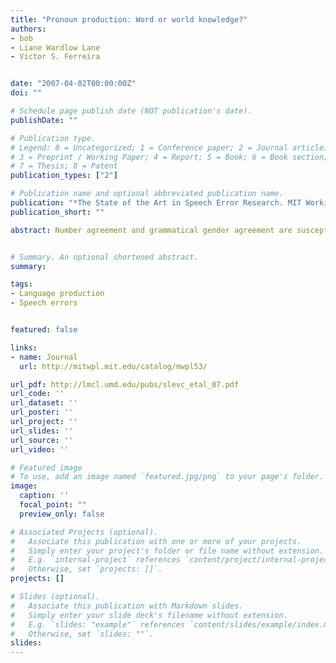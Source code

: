 ```yaml
---
title: "Pronoun production: Word or world knowledge?"
authors:
- bob
- Liane Wardlow Lane
- Victor S. Ferreira


date: "2007-04-02T00:00:00Z"
doi: ""

# Schedule page publish date (NOT publication's date).
publishDate: ""

# Publication type.
# Legend: 0 = Uncategorized; 1 = Conference paper; 2 = Journal article;
# 3 = Preprint / Working Paper; 4 = Report; 5 = Book; 6 = Book section;
# 7 = Thesis; 8 = Patent
publication_types: ["2"]

# Publication name and optional abbreviated publication name.
publication: "*The State of the Art in Speech Error Research. MIT Working Papers in Linguistics, 53, 191-203.*"
publication_short: ""

abstract: Number agreement and grammatical gender agreement are susceptible to attraction, where characteristics of other sentence elements lead to agreement errors. Previous evidence and theories suggest that attraction happens as a syntactic or lexical process (i.e., involving word-knowledge), rather than as a conceptual process (i.e., involving world-knowledge). The current paper presents data on a different type of agreement<b>:</b> agreement in notional/conceptual gender between genitive pronouns and their antecedents. We find that conceptual gender agreement is also susceptible to attraction, but unlike number or grammatical gender agreement, this attraction happens as a conceptual process, not a syntactic/lexical process.


# Summary. An optional shortened abstract.
summary:

tags:
- Language production
- Speech errors


featured: false

links:
- name: Journal
  url: http://mitwpl.mit.edu/catalog/mwpl53/

url_pdf: http://lmcl.umd.edu/pubs/slevc_etal_07.pdf
url_code: ''
url_dataset: ''
url_poster: ''
url_project: ''
url_slides: ''
url_source: ''
url_video: ''

# Featured image
# To use, add an image named `featured.jpg/png` to your page's folder. 
image:
  caption: ''
  focal_point: ""
  preview_only: false

# Associated Projects (optional).
#   Associate this publication with one or more of your projects.
#   Simply enter your project's folder or file name without extension.
#   E.g. `internal-project` references `content/project/internal-project/index.md`.
#   Otherwise, set `projects: []`.
projects: []

# Slides (optional).
#   Associate this publication with Markdown slides.
#   Simply enter your slide deck's filename without extension.
#   E.g. `slides: "example"` references `content/slides/example/index.md`.
#   Otherwise, set `slides: ""`.
slides:
---
```


